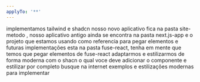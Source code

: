 ```yaml
---
applyTo: '**'
---
```


implementamos tailwind e shadcn nosso novo aplicativo fica na pasta site-metodo , nosso aplicativo antigo ainda se encontra na pasta next.js-app e o projeto que estamos usando como referencia para pegar elementos e futuras implementações esta na pasta fuse-react, tenha em mente que temos que pegar elementos de fuse-react adaptarmos e estilizarmos de forma moderna com o shacn o qual voce deve adicionar o componente e estilizar por completo busque na internet exemplos e estilizações modernas para implementar
